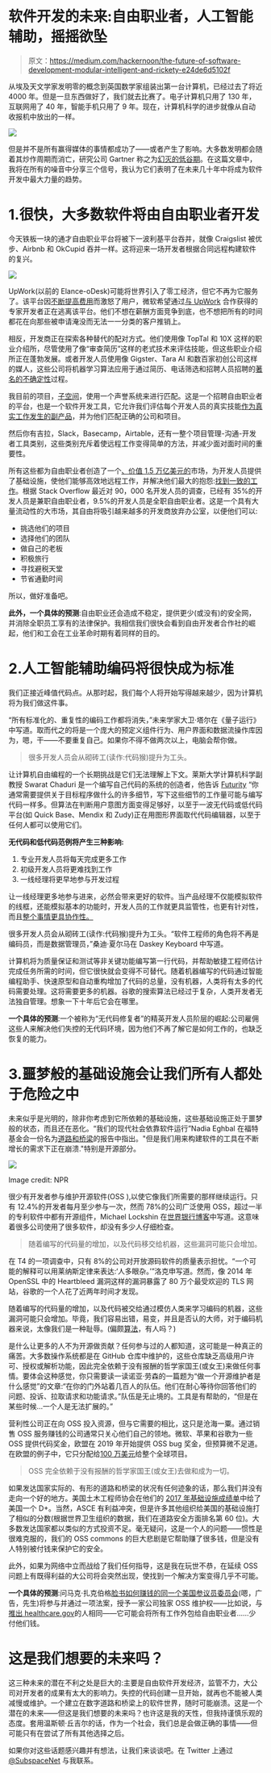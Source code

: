 # 软件开发的未来:自由职业者，人工智能辅助，摇摇欲坠

> 原文：<https://medium.com/hackernoon/the-future-of-software-development-modular-intelligent-and-rickety-e24de6d5102f>

从埃及天文学家发明零的概念到英国数学家组装出第一台计算机，已经过去了将近 4000 年。但是一旦东西做好了，我们就去比赛了。电子计算机只用了 130 年，互联网用了 40 年，智能手机只用了 9 年。现在，计算机科学的进步就像从自动收报机中放出的一样。

![](img/ad238e25c387af9f0bed8391d31f06b4.png)

但是并不是所有赢得媒体的事情都成功了——或者产生了影响。大多数发明都会随着其炒作周期而消亡，研究公司 Gartner 称之为[幻灭的低谷期](https://www.gartner.com/en/research/methodologies/gartner-hype-cycle)。在这篇文章中，我将在所有的噪音中分享三个信号，我认为它们表明了在未来几十年中将成为软件开发中最大力量的趋势。

# 1.很快，大多数软件将由自由职业者开发

今天铁板一块的通才自由职业平台将被下一波利基平台吞并，就像 Craigslist 被优步、Airbnb 和 OkCupid 吞并一样。这将迎来一场开发者根据合同远程构建软件的复兴。

![](img/f868501bbfb53791633ad87d588f06c8.png)

UpWork(以前的 Elance-oDesk)可能将世界引入了零工经济，但它不再为它服务了。该平台因[不断提高费用](https://hackernoon.com/why-you-should-never-use-upwork-ever-5c62848bdf46)而激怒了用户，微软希望通过[与 UpWork](https://www.upwork.com/blog/2018/12/upwork-microsoft-freelance-teams-scale/) 合作获得的专家开发者正在逃离该平台。他们不想在薪酬方面竞争到底，也不想把所有的时间都花在向那些被申请淹没而无法一一分类的客户推销上。

相反，开发商正在探索各种替代的配对方式。他们使用像 TopTal 和 10X 这样的职业介绍所，尽管使用了像“审查简历”这样的老式技术来评估技能，但这些职业介绍所正在蓬勃发展。或者开发人员使用像 Gigster、Tara AI 和数百家初创公司这样的媒人，这些公司将机器学习算法应用于通过简历、电话筛选和招聘人员招聘的[著名的不确定性](https://subspace.net/the-future-of-hiring-diversity)过程。

我目前的项目，[子空间](https://subspace.net/)，使用一个声誉系统来进行匹配。这是一个招聘自由职业者的平台，也是一个软件开发工具，它允许我们评估每个开发人员的真实技能[作为真实工作发生的副产品](https://subspace.net/how-subspace-works)，并为他们匹配正确的公司和项目。

然后你有吉拉，Slack，Basecamp，Airtable，还有一整个项目管理-沟通-开发者工具类别，这些类别充斥着使远程工作变得简单的方法，并减少面对面时间的重要性。

所有这些都为自由职业者创造了一个[、价值 1.5 万亿美元的](https://advancedconsult.files.wordpress.com/2017/05/example-3.pdf)市场，为开发人员提供了基础设施，使他们能够高效地远程工作，并解决他们最大的抱怨:[找到一致的工作](https://blog.freelancersunion.org/2019/04/08/how-to-make-it-work-as-a-freelance-software-developer/)。根据 Stack Overflow 最近对 90，000 名开发人员的调查，已经有 35%的开发人员是兼职自由职业者，9.5%的开发人员是全职自由职业者。这是一个具有大量流动性的大市场，其自由将吸引越来越多的开发商放弃办公室，以便他们可以:

*   挑选他们的项目
*   选择他们的团队
*   做自己的老板
*   积极旅行
*   寻找避税天堂
*   节省通勤时间

所以，做好准备吧。

**此外，一个具体的预测**:自由职业还会造成不稳定，提供更少(或没有)的安全网，并消除全职员工享有的法律保护。我相信我们很快会看到自由开发者合作社的崛起，他们和工会在工业革命时期有着同样的目的。

# 2.人工智能辅助编码将很快成为标准

我们正接近峰值代码点。从那时起，我们每个人将开始写得越来越少，因为计算机将为我们做这件事。

“所有标准化的、重复性的编码工作都将消失，”未来学家大卫·塔尔在《量子运行》中写道。取而代之的将是一个庞大的预定义组件行为、用户界面和数据流操作库因为，嗯，干——不要重复自己。如果你不得不做两次以上，电脑会帮你做。

> 很多开发人员会从砌砖工(读作:代码猴)提升为工头。

让计算机自由编程的一个长期挑战是它们无法理解上下文。莱斯大学计算机科学副教授 Swarat Chaduri 是一个编写自己代码的系统的创造者，他告诉 [Futurity](https://www.futurity.org/artificial-intelligence-bayou-coding-1740702/) “你通常需要提供关于目标程序做什么的许多细节，写下这些细节的工作量可能与编写代码一样多。但算法在判断用户意图方面变得足够好，以至于一波无代码或低代码平台(如 Quick Base、Mendix 和 Zudy)正在用图形界面取代代码编辑器，以至于任何人都可以使用它们。

**无代码和低代码范例将产生三种影响:**

1.  专业开发人员将每天完成更多工作
2.  初级开发人员将更难找到工作
3.  一线经理将更早地参与开发过程

让一线经理更多地参与进来，必然会带来更好的软件。当产品经理不仅能模拟软件的线框，还能模拟基本的功能时，开发人员的工作就更具监管性，也更有针对性，而且[整个事情更具协作性。](https://www.invisionapp.com/inside-design/designer-dev-collaboration/)

很多开发人员会从砌砖工(读作:代码猴)提升为工头。“软件工程师的角色将不再是编码员，而是数据管理员，”桑迪·夏尔马在 Daskey Keyboard 中写道。

计算机将为质量保证和测试等非关键功能编写第一行代码，并帮助敏捷工程师估计完成任务所需的时间，但它很快就会变得不可替代。随着机器编写的代码通过智能编程助手、快速原型和自动重构增加了代码的总量，没有机器，人类将有太多的代码需要处理。这将需要更多的机器。谷歌的搜索算法已经过于复杂，人类开发者无法独自管理。想象一下十年后它会在哪里。

**一个具体的预测**:一个被称为“无代码修复者”的精英开发人员阶层的崛起:公司雇佣这些人来解决他们失控的无代码环境，因为他们不再了解它是如何工作的，也缺乏恢复的能力。

# 3.噩梦般的基础设施会让我们所有人都处于危险之中

未来似乎是光明的，除非你考虑到它所依赖的基础设施，这些基础设施正处于噩梦般的状态，而且还在恶化。“我们的现代社会依靠软件运行”Nadia Eghbal 在福特基金会一份名为[道路和桥梁](https://www.fordfoundation.org/about/library/reports-and-studies/roads-and-bridges-the-unseen-labor-behind-our-digital-infrastructure)的报告中指出。"但是我们用来构建软件的工具在不断增长的需求下正在崩溃."特别是开源部分。

![](img/6dca891d2a28a1d8240f180a5d59152d.png)

Image credit: NPR

很少有开发者参与维护开源软件(OSS ),以使它像我们所需要的那样继续运行。只有 12.4%的开发者每月至少参与一次，然而 78%的公司广泛使用 OSS，超过一半的专利软件中都有开源组件，Michael Lockshin 在[世界银行博客](https://blogs.worldbank.org/opendata/quality-open-source-software-how-many-eyes-are-enough)中写道。这意味着很多公司使用了很多软件，却没有多少人仔细检查。

> 随着编写的代码量的增加，以及代码移交给机器，这些漏洞可能只会增加。

在 T4 的一项调查中，只有 8%的公司对开放源码软件的质量表示担忧。“一个可能的解释可以用莱纳斯定律来表达:‘人多眼杂。’”洛克申写道。然而，像 2014 年 OpenSSL 中的 Heartbleed 漏洞这样的漏洞暴露了 80 万个最受欢迎的 TLS 网站，谷歌的一个人花了近两年时间才发现。

随着编写的代码量的增加，以及代码被交给通过模仿人类来学习编码的机器，这些漏洞可能只会增加。毕竟，我们容易出错，易变，并且是否认的大师，对于编码机器来说，太像我们是一种耻辱。(偏颇[算法](https://www.theguardian.com/technology/2018/oct/10/amazon-hiring-ai-gender-bias-recruiting-engine)，有人吗？)

是什么让更多的人不为开源做贡献？任何参与过的人都知道，这可能是一种真正的痛苦。大多数操作系统都是在 GitHub 仓库中维护的，这些仓库缺乏高级用户许可、授权或解析功能，因此完全依赖于没有报酬的哲学家国王(或女王)来做任何事情。要体会这种感觉，你只需要读一读诺亚·劳森的一篇题为“做一个开源维护者是什么感觉”的文章:“在你的门外站着几百人的队伍。他们在耐心等待你回答他们的问题、投诉、拉取请求和功能请求。”队伍是无止境的。工具是有帮助的，“但是在某些时候…一个人是无法扩展的。”

营利性公司正在向 OSS 投入资源，但与它需要的相比，这只是沧海一粟。通过销售 OSS 服务赚钱的公司通常只关心他们自己的领地。微软、苹果和谷歌为一些 OSS 提供代码奖金，欧盟在 2019 年开始提供 OSS bug 奖金，但预算微不足道。在欧盟的例子中，它只分配给[100 万美元](https://www.welivesecurity.com/2019/01/07/eu-bounty-bugs-open-source-software/)给整个全球项目。

> OSS 完全依赖于没有报酬的哲学家国王(或女王)去做和成为一切。

如果发达国家实际的、有形的道路和桥梁的状况有任何迹象的话，那么我们并没有走向一个好的地方。美国土木工程师协会在他们的 [2017 年基础设施成绩单](https://www.infrastructurereportcard.org/)中给了美国一个 D+。当然，ASCE 有利益冲突，但是许多其他组织给美国的基础设施打了相似的分数(根据世界卫生组织的数据，我们在道路安全方面排名第 60 位)。大多数发达国家都以类似的方式投资不足。毫无疑问，这是一个人的问题——惯性是很难克服的，我们的 OSS commons 的巨大悲剧是它帮助赚了很多钱，但是没有人特别被付钱来保护它的安全。

此外，如果为网络中立而战给了我们任何指导，这是我在玩世不恭，在延续 OSS 问题上有既得利益的大公司将会突然出现，使找到一个解决方案变得几乎不可能。

**一个具体的预测**:问马克·扎克伯格[脸书如何赚钱的同一个美国参议员委员会](https://www.vox.com/policy-and-politics/2018/4/10/17222062/mark-zuckerberg-testimony-graham-facebook-regulations)(嗯，广告，先生)将参与并通过一项法案，授予一家公司独家 OSS 维护权——比如说，与[推出 healthcare.gov](https://www.washingtonpost.com/national/health-science/hhs-failed-to-heed-many-warnings-that-healthcaregov-was-in-trouble/2016/02/22/dd344e7c-d67e-11e5-9823-02b905009f99_story.html?utm_term=.e8858695b07c)的人相同——它可能会将所有工作外包给自由职业者……少付他们钱。

# 这是我们想要的未来吗？

这三种未来的潜在不利之处是巨大的:主要是自由软件开发经济，监管不力，大公司对开发者的成果有太大的影响力。失控的代码创建一旦开始，就再也不能被人类减慢或维护。一个建立在数字道路和桥梁上的软件世界，随时可能崩溃。这是一个潜在的未来——但这是我们想要的未来吗？也许这是我的天性，但我持谨慎乐观的态度。套用温斯顿·丘吉尔的话，作为一个社会，我们总是会做正确的事情——但可能只有在尝试了所有其他选择之后。

如果你对这些话题感兴趣并有想法，让我们来谈谈吧。在 Twitter 上通过 [@SubspaceNet](https://twitter.com/subspacenet) 与我联系。